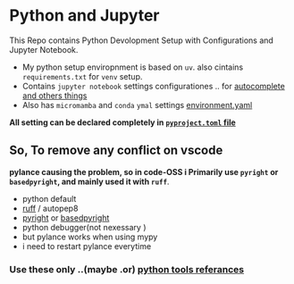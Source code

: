 # Python and Jupyter

This Repo contains Python Devolopment Setup with Configurations and Jupyter Notebook.  

* My python setup enviropnment is based on `uv`. also cintains `requirements.txt` for `venv` setup.
* Contains `jupyter notebook` settings configurationes .. for [autocomplete and others things](mathml/README_setup.md)
* Also has `micromamba` and `conda` `ymal` settings [environment.yaml](learn/environment.yml)

**All setting can be declared completely in [`pyproject.toml` file](pyproject.toml)**

## So, To remove any conflict on vscode

**pylance causing the problem, so in code-OSS i Primarily use `pyright` or `basedpyright`, and mainly used it with `ruff`**.

* python default
* [ruff](https://docs.astral.sh/ruff/configuration/) / autopep8
* [pyright](https://microsoft.github.io/pyright/#/) or [basedpyright](https://docs.basedpyright.com/latest/configuration/config-files/)
* python debugger(not nexessary )
* but pylance works when using mypy
* i need to restart pylance everytime

### Use these only ..(maybe .or) [python tools referances](python_tools_ref.md)
